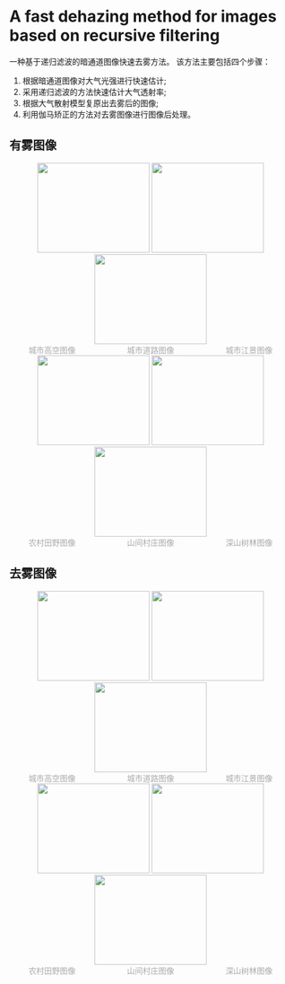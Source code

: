 # A fast dehazing method for images based on recursive filtering
一种基于递归滤波的暗通道图像快速去雾方法。
该方法主要包括四个步骤：
1. 根据暗通道图像对大气光强进行快速估计;
2. 采用递归滤波的方法快速估计大气透射率;
3. 根据大气散射模型复原出去雾后的图像;
4. 利用伽马矫正的方法对去雾图像进行图像后处理。
## 有雾图像
<div align="center">
   <img src="https://user-images.githubusercontent.com/80933553/178892187-7d4cfa60-b8a7-4e44-84df-3d9e010f63b8.jpg" width=200 height=160> <img src="https://user-images.githubusercontent.com/80933553/178892228-a0550c96-4ede-4fc7-93af-f9f3d852f57d.jpg" width=200 height=160> <img src="https://user-images.githubusercontent.com/80933553/178892233-c72832e8-ac78-4500-948f-41e8f32d605a.jpg" width=200 height=160>
   </div>
<div align="center">
   <font color="AAAAAA">城市高空图像</font>
	 &emsp;&emsp;&emsp;&emsp;&emsp;&emsp;
	 <font color="AAAAAA">城市道路图像</font>
	 &emsp;&emsp;&emsp;&emsp;&emsp;&emsp;
	 <font color="AAAAAA">城市江景图像</font>
   </div>
<div align="center">
   <img src="https://user-images.githubusercontent.com/80933553/178892239-22fe3eb3-9e1a-4a9b-a608-6f3050a9e719.jpg" width=200 height=160> <img src="https://user-images.githubusercontent.com/80933553/178892241-42b3842e-4217-462a-8f5f-c04772bdb4d7.jpg" width=200 height=160> <img src="https://user-images.githubusercontent.com/80933553/178892247-872be666-220d-4b7d-bf11-94e0360c78d9.jpg" width=200 height=160>
   </div>
<div align="center">
   <font color="AAAAAA">农村田野图像</font>
	 &emsp;&emsp;&emsp;&emsp;&emsp;&emsp;
	 <font color="AAAAAA">山间村庄图像</font>
	 &emsp;&emsp;&emsp;&emsp;&emsp;&emsp;
	 <font color="AAAAAA">深山树林图像</font>
</div>

## 去雾图像
<div align="center">
   <img src="https://user-images.githubusercontent.com/80933553/178894247-57a0581e-9efe-4701-b800-db650c368497.jpg" width=200 height=160> <img src="https://user-images.githubusercontent.com/80933553/178894295-949388e4-dad2-47f2-8cc5-17b10f416e40.jpg" width=200 height=160> <img src="https://user-images.githubusercontent.com/80933553/178894301-be3c9c9f-c88c-4b5f-af5e-c09444475155.jpg" width=200 height=160>
   </div>
<div align="center">
   <font color="AAAAAA">城市高空图像</font>
	 &emsp;&emsp;&emsp;&emsp;&emsp;&emsp;
	 <font color="AAAAAA">城市道路图像</font>
	 &emsp;&emsp;&emsp;&emsp;&emsp;&emsp;
	 <font color="AAAAAA">城市江景图像</font>
   </div>
<div align="center">
   <img src="https://user-images.githubusercontent.com/80933553/178894303-848a5885-f342-4cf9-837b-a3d994871818.jpg" width=200 height=160> <img src="https://user-images.githubusercontent.com/80933553/178894307-3fc7c173-0335-4fd5-9be5-9e0fc7879250.jpg" width=200 height=160> <img src="https://user-images.githubusercontent.com/80933553/178894313-7d664f05-ecf9-42b3-aa7c-eb5a0826a73d.jpg" width=200 height=160>
   </div>
<div align="center">
   <font color="AAAAAA">农村田野图像</font>
	 &emsp;&emsp;&emsp;&emsp;&emsp;&emsp;
	 <font color="AAAAAA">山间村庄图像</font>
	 &emsp;&emsp;&emsp;&emsp;&emsp;&emsp;
	 <font color="AAAAAA">深山树林图像</font>
</div>
